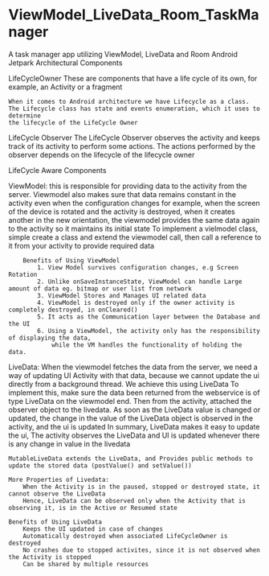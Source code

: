 # ViewModel_LiveData_Room_TaskManager
A task manager app utilizing ViewModel, LiveData and Room Android Jetpark Architectural Components

LifeCycleOwner
	These are components that have a life cycle of its own, for example, an Activity or a fragment

    When it comes to Android architecture we have Lifecycle as a class.
    The Lifecycle class has state and events enumeration, which it uses to determine
    the lifecycle of the LifeCycle Owner

LifeCycle Observer
    The LifeCycle Observer observes the activity and keeps track of its activity to perform some actions.
    The actions performed by the observer depends on the lifecycle of the lifecycle owner

LifeCycle Aware Components


ViewModel:
	this is responsible for providing data to the activity from the server. Viewmodel also makes sure that
	data remains constant in the activity even when the configuration changes for example, when the screen
	of the device is rotated and the activity is destroyed, when it creates another in the new orientation,
	the viewmodel provides the same data again to the activity so it maintains its initial state
	To implement a vielmodel class, simple create a class and extend the viewmodel call,
	then call a reference to it from your activity to provide required data

	    Benefits of Using ViewModel
	        1. View Model survives configuration changes, e.g Screen Rotation
	        2. Unlike onSaveInstanceState, ViewModel can handle Large amount of data eg. bitmap or user list from network
	        3. ViewModel Stores and Manages UI related data
	        4. ViewModel is destroyed only if the owner activity is completely destroyed, in onCleared()
	        5. It acts as the Communication layer between the Database and the UI
	        6. Using a ViewModel, the activity only has the responsibility of displaying the data,
	            while the VM handles the functionality of holding the data.


LiveData:
	When the viewmodel fetches the data from the server, we need a way of updating UI Activity with that data,
	because we cannot update the ui directly from a background thread. We achieve this using LiveData
	To implement this, make sure the data been returned from the webservice is of type LiveData on the viewmodel end.
	Then from the activity, attached the observer object to the livedata.
	As soon as the LiveData value is changed or updated, the change in the value of the
	LiveData object is observed in the activity, and the ui is updated
	In summary, LiveData makes it easy to update the ui, The activity observes the LiveData
	and UI is updated whenever there is any change in value in the livedata

    MutableLiveData extends the LiveData, and Provides public methods to update the stored data (postValue() and setValue())

    More Properties of Livedata:
        When the Activity is in the paused, stopped or destroyed state, it cannot observe the LiveData
        Hence, LiveData can be observed only when the Activity that is observing it, is in the Active or Resumed state

    Benefits of Using LiveData
        Keeps the UI updated in case of changes
        Automatically destroyed when associated LifeCycleOwner is destroyed
        No crashes due to stopped activites, since it is not observed when the Activity is stopped
        Can be shared by multiple resources